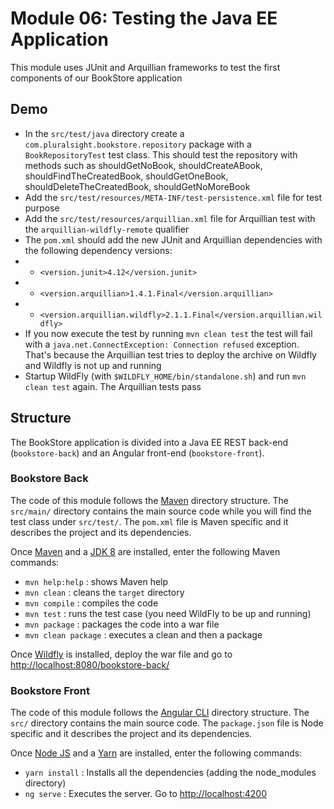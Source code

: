 # Module 06: Testing the Java EE Application

This module uses JUnit and Arquillian frameworks to test the first components of our BookStore application


## Demo 

* In the `src/test/java` directory create a `com.pluralsight.bookstore.repository` package with a `BookRepositoryTest` test class. This should test the repository with methods such as shouldGetNoBook, shouldCreateABook, shouldFindTheCreatedBook, shouldGetOneBook, shouldDeleteTheCreatedBook, shouldGetNoMoreBook
* Add the `src/test/resources/META-INF/test-persistence.xml` file for test purpose
* Add the `src/test/resources/arquillian.xml` file for Arquillian test with the `arquillian-wildfly-remote` qualifier
* The `pom.xml` should add the new JUnit and Arquillian dependencies with the following dependency versions:
* * `<version.junit>4.12</version.junit>`
* * `<version.arquillian>1.4.1.Final</version.arquillian>`
* * `<version.arquillian.wildfly>2.1.1.Final</version.arquillian.wildfly>`
* If you now execute the test by running `mvn clean test` the test will fail with a `java.net.ConnectException: Connection refused` exception. That's because the Arquillian test tries to deploy the archive on Wildfly and Wildfly is not up and running
* Startup WildFly (with `$WILDFLY_HOME/bin/standalone.sh`) and run `mvn clean test` again. The Arquillian tests pass


## Structure 

The BookStore application is divided into a Java EE REST back-end (`bookstore-back`) and an Angular front-end (`bookstore-front`).


### Bookstore Back 

The code of this module follows the [Maven](http://maven.apache.org/) directory structure. The `src/main/` directory contains the main source code while you will find the test class under `src/test/`. The `pom.xml` file is Maven specific and it describes the project and its dependencies.

Once [Maven](http://maven.apache.org/) and a [JDK 8](http://www.oracle.com/technetwork/java/javase/downloads/index.html) are installed, enter the following Maven commands:

* `mvn help:help`       : shows Maven help
* `mvn clean`           : cleans the `target` directory
* `mvn compile`         : compiles the code
* `mvn test`            : runs the test case (you need WildFly to be up and running)
* `mvn package`         : packages the code into a war file
* `mvn clean package`   : executes a clean and then a package

Once [Wildfly](http://wildfly.org/) is installed, deploy the war file and go to [http://localhost:8080/bookstore-back/]()


### Bookstore Front 

The code of this module follows the [Angular CLI](https://github.com/angular/angular-cli) directory structure. The `src/` directory contains the main source code. The `package.json` file is Node specific and it describes the project and its dependencies.

Once [Node JS](https://nodejs.org/en/) and a [Yarn](yarnpkg.com) are installed, enter the following commands:

* `yarn install`        : Installs all the dependencies (adding the node_modules directory)
* `ng serve`            : Executes the server. Go to [http://localhost:4200]()
